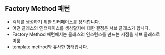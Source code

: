 ## Factory Method 패턴
* 객체를 생성하기 위한 인터페이스를 정의합니다.
* 어떤 클래스의 인터페이스를 생성할지에 대한 결정은 서브 클래스가 합니다. 
* Factory Method 패턴에서는 클래스의 인스턴스를 만드는 시점을 서브 클래스로 미룸
* template method와 유사한 형태입니다.